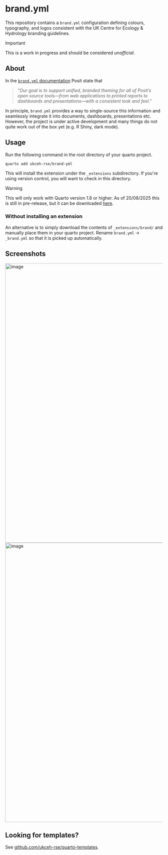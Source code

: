 # brand.yml

This repository contains a `brand.yml` configuration defining colours, typography, and logos consistent with the UK Centre for Ecology & Hydrology branding guidelines.

> [!IMPORTANT]
> This is a work in progress and should be considered _unofficial_.


## About

In the [`brand.yml` documentation](https://posit-dev.github.io/brand-yml/) Posit state that

> _"Our goal is to support unified, branded theming for all of Posit’s open source tools—from web applications to printed reports to dashboards and presentations—with a consistent look and feel."_

In principle, `brand.yml` provides a way to single-source this information and seamlessly integrate it into documents, dashboards, presentations etc.
However, the project is under active development and many things do not quite work out of the box yet (e.g. R Shiny, dark mode).


## Usage

Run the following command in the root directory of your quarto project.

```bash
quarto add ukceh-rse/brand-yml
```

This will install the extension under the `_extensions` subdirectory.
If you're using version control, you will want to check in this directory.

> [!WARNING]
> This will only work with Quarto version 1.8 or higher. As of 20/08/2025 this is still in pre-release, but it can be downloaded [here](https://prerelease.quarto.org/docs/download/prerelease.html).


### Without installing an extension

An alternative is to simply download the contents of `_extensions/brand/` and manually place them in your quarto project. Rename `brand.yml` -> `_brand.yml` so that it is picked up automatically.

## Screenshots

<img width="1314" height="891" alt="image" src="https://github.com/user-attachments/assets/1f501f7c-948b-4711-b698-3e8da5d6626b" />

<img width="1314" height="891" alt="image" src="https://github.com/user-attachments/assets/fff93355-ba92-4afe-b66e-6c9de05f8eaa" />


## Looking for templates?

See [github.com/ukceh-rse/quarto-templates](https://github.com/ukceh-rse/quarto-templates).
